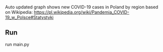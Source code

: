 Auto updated graph shows new COVID-19 cases in Poland by region based on 
Wikipedia: https://pl.wikipedia.org/wiki/Pandemia_COVID-19_w_Polsce#Statystyki

## Run
run main.py